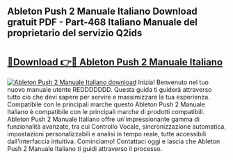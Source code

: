 ## Ableton Push 2 Manuale Italiano Download gratuit PDF - Part-468 Italiano Manuale del proprietario del servizio Q2ids

# <h2><a href="http://dfde2g.blite.top/?on=Ableton+Push+2+Manuale+Italiano">🔗Download 👉🔴 Ableton Push 2 Manuale Italiano</a></h2>

[![Ableton Push 2 Manuale Italiano download](https://i.imgur.com/lujVjoI.png)](http://dfde2g.blite.top/?on=Ableton+Push+2+Manuale+Italiano)
Inizia! Benvenuto nel tuo nuovo manuale utente REDDDDDDD. Questa guida ti guiderà attraverso tutto ciò che devi sapere per servire e massimizzare la tua esperienza. Compatibile con le principali marche questo Ableton Push 2 Manuale Italiano è compatibile con le principali marche di prodotti compatibili. Ableton Push 2 Manuale Italiano offre un'impressionante gamma di funzionalità avanzate, tra cui Controllo Vocale, sincronizzazione automatica, impostazioni personalizzabili e analisi in tempo reale, tutte accessibili dall'interfaccia intuitiva. Cominciamo! Contattaci oggi e lascia che Ableton Push 2 Manuale Italiano ti guidi attraverso il processo.
